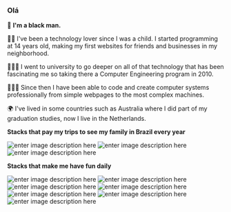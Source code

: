 ### Olá 

🖤 **I'm a black man.** 

👶🏾 I've been a technology lover since I was a child. I started programming at 14 years old, making my first websites for friends and businesses in my neighborhood. 

👨🏾‍🎓 I went to university to go deeper on all of that technology that has been fascinating me so taking there a Computer Engineering program in 2010.

👨🏾‍💻 Since then I have been able to code and create computer systems professionally from simple webpages to the most complex machines. 

🌍 I've lived in some countries such as Australia where I did part of my graduation studies, now I live in the Netherlands.

**Stacks that pay my trips to see my family in Brazil every year**

![enter image description here](https://img.shields.io/badge/Python-3776AB?style=for-the-badge&logo=python&logoColor=white)  ![enter image description here](https://img.shields.io/badge/C-00599C?style=for-the-badge&logo=c&logoColor=white)  ![enter image description here](https://img.shields.io/badge/C++-00599C?style=for-the-badge&logo=c%2b%2b&logoColor=white)

**Stacks that make me have fun daily**

![enter image description here](https://img.shields.io/badge/JavaScript-323330?style=for-the-badge&logo=javascript&logoColor=F7DF1E) ![enter image description here](https://img.shields.io/badge/TypeScript-007ACC?style=for-the-badge&logo=typescript&logoColor=white) ![enter image description here](https://img.shields.io/badge/Node.js-43853D?style=for-the-badge&logo=node.js&logoColor=white)   ![enter image description here](https://img.shields.io/badge/Express.js-404D59?style=for-the-badge) ![enter image description here](https://img.shields.io/badge/Go-00ADD8?style=for-the-badge&logo=go&logoColor=white) ![enter image description here](https://img.shields.io/badge/React-20232A?style=for-the-badge&logo=react&logoColor=61DAFB) ![enter image description here](https://img.shields.io/badge/React_Native-20232A?style=for-the-badge&logo=react&logoColor=61DAFB)
